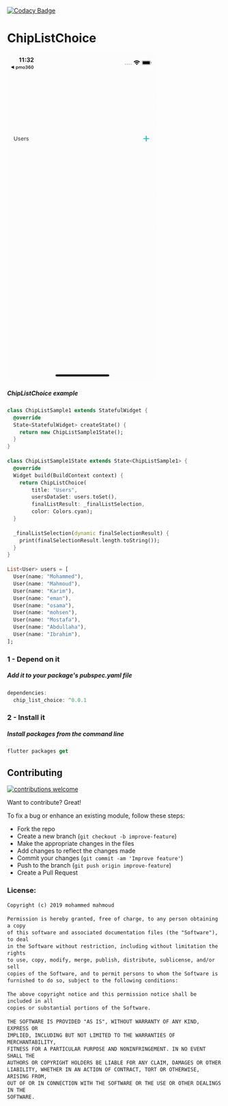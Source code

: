 [![Codacy Badge](https://api.codacy.com/project/badge/Grade/c7d41a28a6774e6ab0b8ace9cab2706b)](https://www.codacy.com?utm_source=github.com&amp;utm_medium=referral&amp;utm_content=mohammedgmgn/ChipListChoice&amp;utm_campaign=Badge_Grade)

# ChipListChoice
![Output sample](https://github.com/mohammedgmgn/ChipListChoice/blob/master/finaldemo%20(1).gif)




##### ChipListChoice example

```dart
class ChipListSample1 extends StatefulWidget {
  @override
  State<StatefulWidget> createState() {
    return new ChipListSample1State();
  }
}

class ChipListSample1State extends State<ChipListSample1> {
  @override
  Widget build(BuildContext context) {
    return ChipListChoice(
        title: "Users",
        usersDataSet: users.toSet(),
        finalListResult: _finalListSelection,
        color: Colors.cyan);
  }

  _finalListSelection(dynamic finalSelectionResult) {
    print(finalSelectionResult.length.toString());
  }
}

List<User> users = [
  User(name: "Mohammed"),
  User(name: "Mahmoud"),
  User(name: "Karim"),
  User(name: "eman"),
  User(name: "osama"),
  User(name: "mohsen"),
  User(name: "Mostafa"),
  User(name: "Abdullaha"),
  User(name: "Ibrahim"),
];

```




### 1 - Depend on it

##### Add it to your package's pubspec.yaml file

```kotlin
dependencies:
  chip_list_choice: ^0.0.1
```


### 2 - Install it

##### Install packages from the command line
```kotlin
flutter packages get
```


## Contributing
[![contributions welcome](https://img.shields.io/badge/contributions-welcome-brightgreen.svg?style=flat)](https://github.com/mohammedgmgn/ChipListChoice/issues)

Want to contribute? Great!

To fix a bug or enhance an existing module, follow these steps:

- Fork the repo
- Create a new branch (`git checkout -b improve-feature`)
- Make the appropriate changes in the files
- Add changes to reflect the changes made
- Commit your changes (`git commit -am 'Improve feature'`)
- Push to the branch (`git push origin improve-feature`)
- Create a Pull Request 


### License: ###
~~~~
Copyright (c) 2019 mohammed mahmoud 

Permission is hereby granted, free of charge, to any person obtaining a copy
of this software and associated documentation files (the "Software"), to deal
in the Software without restriction, including without limitation the rights
to use, copy, modify, merge, publish, distribute, sublicense, and/or sell
copies of the Software, and to permit persons to whom the Software is
furnished to do so, subject to the following conditions:

The above copyright notice and this permission notice shall be included in all
copies or substantial portions of the Software.

THE SOFTWARE IS PROVIDED "AS IS", WITHOUT WARRANTY OF ANY KIND, EXPRESS OR
IMPLIED, INCLUDING BUT NOT LIMITED TO THE WARRANTIES OF MERCHANTABILITY,
FITNESS FOR A PARTICULAR PURPOSE AND NONINFRINGEMENT. IN NO EVENT SHALL THE
AUTHORS OR COPYRIGHT HOLDERS BE LIABLE FOR ANY CLAIM, DAMAGES OR OTHER
LIABILITY, WHETHER IN AN ACTION OF CONTRACT, TORT OR OTHERWISE, ARISING FROM,
OUT OF OR IN CONNECTION WITH THE SOFTWARE OR THE USE OR OTHER DEALINGS IN THE
SOFTWARE.
~~~~
